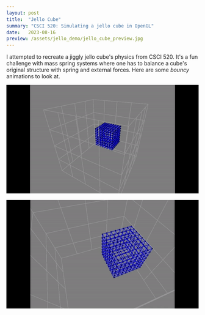 ```yaml
---
layout: post
title:  "Jello Cube"
summary: "CSCI 520: Simulating a jello cube in OpenGL"
date:   2023-08-16
preview: /assets/jello_demo/jello_cube_preview.jpg
---
```


I attempted to recreate a jiggly jello cube's physics from CSCI 520. It's a fun challenge with mass spring systems where one has to balance a cube's original structure with spring and external forces. Here are some *bouncy* animations to look at.

![Bouncing cube](/assets/jello_demo/bouncy.gif)

![Jiggly cube](/assets/jello_demo/jiggly.gif)